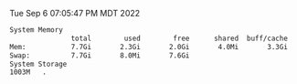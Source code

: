 Tue Sep  6 07:05:47 PM MDT 2022
```bash
System Memory
               total        used        free      shared  buff/cache   available
Mem:           7.7Gi       2.3Gi       2.0Gi       4.0Mi       3.3Gi       5.0Gi
Swap:          7.7Gi       8.0Mi       7.6Gi
System Storage
1003M	.
```
